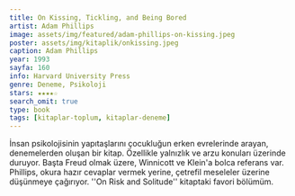 ```yaml
---
title: On Kissing, Tickling, and Being Bored
artist: Adam Phillips
image: assets/img/featured/adam-phillips-on-kissing.jpeg
poster: assets/img/kitaplik/onkissing.jpeg
caption: Adam Phillips
year: 1993
sayfa: 160
info: Harvard University Press
genre: Deneme, Psikoloji
stars: ★★★★☆
search_omit: true
type: book
tags: [kitaplar-toplum, kitaplar-deneme]
---
```


İnsan psikolojisinin yapıtaşlarını çocukluğun erken evrelerinde arayan, denemelerden oluşan bir kitap. Özellikle yalnızlık ve arzu konuları üzerinde duruyor. Başta Freud olmak üzere, Winnicott ve Klein'a bolca referans var. Phillips, okura hazır cevaplar vermek yerine, çetrefil meseleler üzerine düşünmeye çağırıyor. ''On Risk and Solitude'' kitaptaki favori bölümüm. 